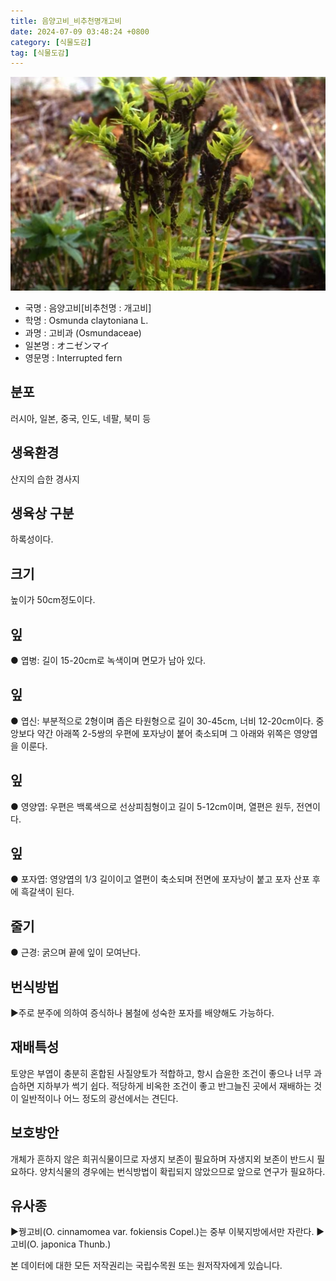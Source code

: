 ```yaml
---
title: 음양고비_비추천명개고비
date: 2024-07-09 03:48:24 +0800
category: [식물도감]
tag: [식물도감]
---
```




![음양고비[비추천명 : 개고비]](/assets/img/fileUpload/plants/basic/Osmundaceae/Osmunda/2990/1_th2.JPG)
- 국명 : 음양고비[비추천명 : 개고비]
- 학명 : Osmunda claytoniana L.
- 과명 : 고비과 (Osmundaceae)
- 일본명 : オニゼンマイ
- 영문명 : Interrupted fern


## 분포
러시아, 일본, 중국, 인도, 네팔, 북미 등
## 생육환경
산지의 습한 경사지
## 생육상 구분
하록성이다.
## 크기
높이가 50cm정도이다.
## 잎
● 엽병: 길이 15-20cm로 녹색이며 면모가 남아 있다.
## 잎
● 엽신: 부분적으로 2형이며 좁은 타원형으로 길이 30-45cm, 너비 12-20cm이다. 중앙보다 약간 아래쪽 2-5쌍의 우편에 포자낭이 붙어 축소되며 그 아래와 위쪽은 영양엽을 이룬다. 
## 잎
● 영양엽: 우편은 백록색으로 선상피침형이고 길이 5-12cm이며, 열편은 원두, 전연이다.
## 잎
● 포자엽: 영양엽의 1/3 길이이고 열편이 축소되며 전면에 포자낭이 붙고 포자 산포 후에 흑갈색이 된다.
## 줄기
● 근경: 굵으며 끝에 잎이 모여난다.
## 번식방법
▶주로 분주에 의하여 증식하나 봄철에 성숙한 포자를 배양해도 가능하다.
## 재배특성
토양은 부엽이 충분히 혼합된 사질양토가 적합하고, 항시 습윤한 조건이 좋으나 너무 과습하면 지하부가 썩기 쉽다. 적당하게 비옥한 조건이 좋고 반그늘진 곳에서 재배하는 것이 일반적이나 어느 정도의 광선에서는 견딘다.
## 보호방안
개체가 흔하지 않은 희귀식물이므로 자생지 보존이 필요하며 자생지외 보존이 반드시 필요하다. 양치식물의 경우에는 번식방법이 확립되지 않았으므로 앞으로 연구가 필요하다.
## 유사종
▶꿩고비(O. cinnamomea var. fokiensis Copel.)는 중부 이북지방에서만 자란다.
▶고비(O. japonica Thunb.)






본 데이터에 대한 모든 저작권리는 국립수목원 또는 원저작자에게 있습니다.
